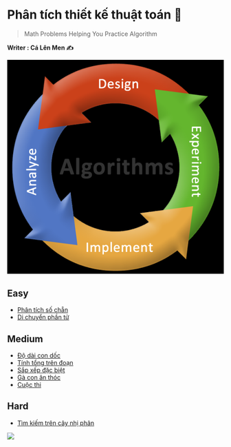# Phân tích thiết kế thuật toán 📖
> Math Problems Helping You Practice Algorithm

**Writer : Cá Lên Men ✍️**

![Algorithm Exercises](https://github.com/Ca-Len-Men/Algorithm/blob/Learning-Test/BGA.png)

## Easy
- [Phân tích số chẵn](https://github.com/Ca-Len-Men/Algorithm/tree/Learning-Test/Test%203)
- [Di chuyển phần tử](https://github.com/Ca-Len-Men/Algorithm/tree/Learning-Test/Test%207)

## Medium
- [Độ dài con dốc](https://github.com/Ca-Len-Men/Algorithm/tree/Learning-Test/Test%201)
- [Tính tổng trên đoạn](https://github.com/Ca-Len-Men/Algorithm/tree/Learning-Test/Test%202)
- [Sắp xếp đặc biệt](https://github.com/Ca-Len-Men/Algorithm/tree/Learning-Test/Test%204)
- [Gà con ăn thóc](https://github.com/Ca-Len-Men/Algorithm/tree/Learning-Test/Test%206)
- [Cuộc thi](https://github.com/Ca-Len-Men/Algorithm/tree/Learning-Test/Test%208)

## Hard
- [Tìm kiếm trên cây nhị phân](https://github.com/Ca-Len-Men/Algorithm/tree/Learning-Test/Test%205)

![](https://komarev.com/ghpvc/?username=Ca-Len-Men)
